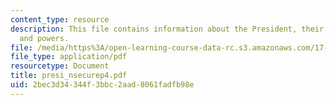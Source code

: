 ```yaml
---
content_type: resource
description: This file contains information about the President, their national security
  and powers.
file: /media/https%3A/open-learning-course-data-rc.s3.amazonaws.com/17-460-defense-politics-spring-2006/2bec3d34344f3bbc2aad8061fadfb98e_presi_nsecurep4.pdf
file_type: application/pdf
resourcetype: Document
title: presi_nsecurep4.pdf
uid: 2bec3d34-344f-3bbc-2aad-8061fadfb98e
---
```

